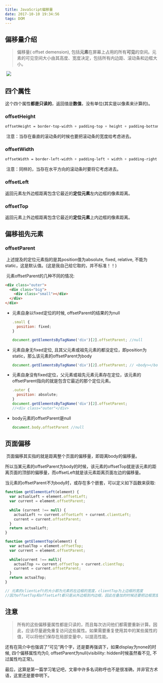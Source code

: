 ```yaml
---
title: JavaScript偏移量
date: 2017-10-10 19:34:56
tags: DOM
---
```


## 偏移量介绍

>  偏移量( offset demension),  包括**元素**在屏幕上占用的所有**可见**的空间。元素的可见空间大小由其高度、宽度决定，包括所有内边距、滚动条和边框大小。

​	![](http://images2015.cnblogs.com/blog/740839/201609/740839-20160901091826449-1099471755.jpg)

## 四个属性

​	 这个四个属性**都是只读的**，返回值是**数值**，没有单位(其实是以像素来计算的)。

### offsetHeight

```css
offsetHeight = border-top-width + padding-top + height + padding-bottom + border-bottom-width
```

​	注意：当存在垂直的滚动条的时候也要把滚动条的宽度给考虑进去。

### offsetWidth

```css
offsetWidth = border-left-width + padding-left + width + padding-right + border-right-width
```

​	注意：同样的，当存在水平方向的滚动条时要将它考虑进去。

### offsetLeft

​	返回元素左外边框距离包含它最近的**定位元素**左内边框的像素距离。

### offsetTop

​	返回元素上外边框距离包含它最近的**定位元素**上内边框的像素距离。



## 偏移祖先元素

### offsetParent

​	上述提及的定位元素指的是其position值为absolute, fixed, relative, 不能为static，这是默认值。(这是我自己给它取的，并不标准！！)

​	元素offsetParent的几种不同的情况:

```html
<div class="outer">
  <div class="big">
    <div class="small"></div>
  </div>
</div>
```



- 元素自身以fixed定位的时候, offsetParent的结果的为null

  ```javascript
  .small {
    position: fixed;
  }

  document.getElementsByTagName('div')[2].offsetParent; //null
  ```

- 元素自身无fixed定位, 且其父元素或祖先元素的都没定位，即position为static，那么该元素的offsetParent为body

  ```javascript
  document.getElementsByTagName('div')[2].offsetParent; // <body></body>
  ```

- 元素自身没有fixed定位，父元素或祖先元素元素存在定位，该元素的offsetParent指向的就是包含它最近的那个定位元素。

  ```javascript
  .outer {
    position: absolute;
  }
  document.getElementsByTagName('div')[2].offsetParent; 
  //<div class="outer"</div>
  ```

- body元素的offsetParent是null

  ```javascript
  document.body.offsetParent //null
  ```

## 页面偏移

​	页面偏移其实指的就是距离整个页面的偏移量，即距离body的偏移量。

​	所以当某元素的offsetParent为body的时候，该元素的offsetTop就是该元素的距离页面的顶部的偏移量，而offsetLeft就是该元素距离页面左边的偏移量。

​	当元素的offsetParent不为body时，或存在多个嵌套，可以定义如下函数来获取:

```javascript
function getElementLeft(element) {
  var actualLeft = element.offsetLeft;
  var current = element.offsetParent;
    
  while (current !== null) {
    actualLeft += current.offsetLeft + current.clientLeft;
    current = current.offsetParent;
  }
  return actualLeft;
}

function getElementTop(element) {
  var actualTop = element.offsetTop;
  var current = element.offsetParent;
  
  while(current !== null){
    actualTop += current.offsetTop + current.clientTop;
    current = current.offsetParent;
  }
  return actualTop;
} 

// 元素的clientLeft的大小即为元素的左边框的宽度，clientTop为上边框的宽度
//因为offsetTop和offsetLeft都只是从外边框到内边框，因此在叠加的时候还要把边框宽度加上
```

## 注意

> ​	所有的这些偏移量属性都是只读的，而且每次访问他们都需要重新计算。因此，应该尽量避免重复访问这些属性。如果需要重复使用其中的某些属性的值，可以将他们保存在局部变量中，以提高性能。

​	还有在简介中也强调了“可见”两个字，还是要再强调下，如果display为none的时候, 四个偏移属性均为0, offsetParent为null(visibility: hidden时候虽然看不见, 不过属性均正常)。



最后，这算是第一篇学习笔记吧，文章中许多名词称呼也不是很准确，并非官方术语，这里还是要申明下。